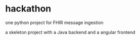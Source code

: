 # hackathon

one python project for FHIR message ingestion

a skeleton project with a Java backend and a angular frontend
